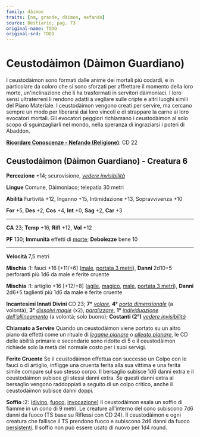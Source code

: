 ```yaml
---
family: dàimon
traits: [nm, grande, dàimon, nefando]
source: Bestiario, pag. 73
original-name: TODO
original-srd: TODO
---
```


# Ceustodàimon (Dàimon Guardiano)

I ceustodàimon sono formati dalle anime dei mortali più codardi, e in
particolare da coloro che si sono sforzati per affrettare il momento della loro
morte, un'inclinazione che li ha trasformati in servitori dàimoniaci. I loro
sensi ultraterreni li rendono adatti a vegliare sulle cripte e altri luoghi
simili del Piano Materiale. I ceustodàimon vengono creati per servire, ma
cercano sempre un modo per liberarsi dai loro vincoli e di strappare la carne ai
loro evocatori mortali. Gli evocatori peggiori richiamano i ceustodàimon al solo
scopo di sguinzagliarli nel mondo, nella speranza di ingraziarsi i poteri di
Abaddon.

**[Ricordare Conoscenze - Nefando (Religione)](/azioni/ricordare-conoscenze)**:
CD 22

## Ceustodàimon (Dàimon Guardiano) - Creatura 6

**Percezione** +14; scurovisione,
_[vedere invisibilità](/incantesimi/vedere-invisibilita)_

**Lingue** Comune, Dàimoniaco; telepatia 30 metri

**Abilità** Furtività +12, Inganno +15, Intimidazione +13, Sopravvivenza +10

**For** +5, **Des** +2, **Cos** +4, **Int** +0, **Sag** +2, **Car** +3

---

**CA** 23; **Temp** +16, **Rifl** +12, **Vol** +12

**PF** 130; **Immunità** effetti di [morte](/tratti/morte); **Debolezze** bene
10

---

**Velocità** 7,5 metri

**Mischia** :1: fauci +16 \[+11/+6] ([male](/tratti/male),
[portata 3 metri](/tratti/portata)), **Danni** 2d10+5 perforanti più 1d6 da male
e ferite cruente

**Mischia** :1: artiglio +16 \[+12/+8] ([agile](/tratti/agile),
[magico](/tratti/magico), [male](/tratti/male),
[portata 3 metri](/tratti/portata)), **Danni** 2d6+5 taglienti più 1d6 da male e
ferite cruente

**Incantesimi Innati Divini** CD 23; **7°** _[volare](/incantesimi/volare)_,
**4°** _[porta dimensionale](/incantesimi/porta-dimensionale)_ (a volontà),
**3°** _[dissolvi magie](/incantesimi/dissolvi-magie)_ (x2),
_[paralizzare](/incantesimi/paralizzare)_, **1°**
_[individuazione dell'allineamento](/incantesimi/individuazione-dellallineamento)_
(a volontà; solo buono); **Costanti (2°)**
_[vedere invisibilità](/incantesimi/vedere-invisibilita)_

**Chiamato a Servire** Quando un ceustodàimon viene portato su un altro piano da
effetti come un rituale di _[legame planare](/incantesimi/rituali)_ o
_[alleato planare](/incantesimi/rituali)_, le CD delle abilità primarie e
secondarie sono ridotte di 5 e il ceustodàimon richiede solo la metà del normale
costo per i suoi servigi.

**Ferite Cruente** Se il ceustodàimon effettua con successo un Colpo con le
fauci o di artiglio, infligge una cruenta ferita alla sua vittima e una ferita
simile compare sul suo stesso corpo. Il bersaglio subisce 1d6 danni extra e il
ceustodàimon subisce gli stessi danni extra. Se questi danni extra al bersaglio
vengono raddoppiati a seguito di un colpo critico, anche il ceustodàimon subisce
danni doppi.

**Soffio** :2: ([divino](/tratti/divino), [fuoco](/tratti/fuoco),
[invocazione](/tratti/invocazione)) Il ceustodàimon esala un soffio di fiamme in
un cono di 9 metri. Le creature all'interno del cono subiscono 7d6 danni da
fuoco (TS base su Riflessi con CD 24). Il ceustodàimon e ogni creatura che
fallisce il TS prendono fuoco e subiscono 2d6 danni da fuoco
[persistenti](/condizioni/danno-persistente). Il soffio non può essere usato di
nuovo per 1d4 round.
